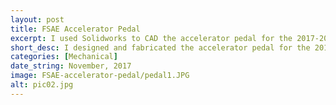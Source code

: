 ```yaml
---
layout: post
title: FSAE Accelerator Pedal
excerpt: I used Solidworks to CAD the accelerator pedal for the 2017-2018 Olin Electric Motorsports Racecar (FSAE). I later used ANSYS to perform FEA on the assembly before fabricating it.
short_desc: I designed and fabricated the accelerator pedal for the 2018-2019 Olin Electric Motorsports Racecar (FSAE)
categories: [Mechanical]
date_string: November, 2017
image: FSAE-accelerator-pedal/pedal1.JPG
alt: pic02.jpg
---
```

